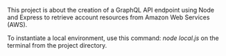 This project is about the creation of a  GraphQL API endpoint using Node and Express to retrieve account resources from Amazon Web Services (AWS). 

To instantiate a local environment, use this command: *node local.js* on the terminal from the project directory.